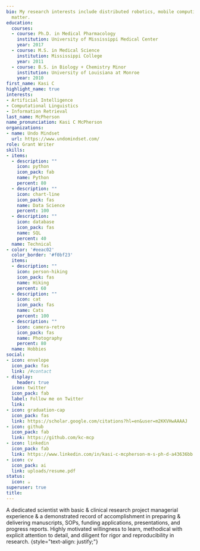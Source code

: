 ```yaml
---
bio: My research interests include distributed robotics, mobile computing and programmable
  matter.
education:
  courses:
  - course: Ph.D. in Medical Pharmacology
    institution: University of Mississippi Medical Center
    year: 2017
  - course: M.S. in Medical Science
    institution: Mississippi College
    year: 2011
  - course: B.S. in Biology + Chemistry Minor
    institution: University of Louisiana at Monroe
    year: 2010
first_name: Kasi C
highlight_name: true
interests:
- Artificial Intelligence
- Computational Linguistics
- Information Retrieval
last_name: McPherson
name_pronunciation: Kasi C McPherson
organizations:
- name: Undo Mindset
  url: https://www.undomindset.com/
role: Grant Writer
skills:
- items:
  - description: ""
    icon: python
    icon_pack: fab
    name: Python
    percent: 80
  - description: ""
    icon: chart-line
    icon_pack: fas
    name: Data Science
    percent: 100
  - description: ""
    icon: database
    icon_pack: fas
    name: SQL
    percent: 40
  name: Technical
- color: '#eeac02'
  color_border: '#f0bf23'
  items:
  - description: ""
    icon: person-hiking
    icon_pack: fas
    name: Hiking
    percent: 60
  - description: ""
    icon: cat
    icon_pack: fas
    name: Cats
    percent: 100
  - description: ""
    icon: camera-retro
    icon_pack: fas
    name: Photography
    percent: 80
  name: Hobbies
social:
- icon: envelope
  icon_pack: fas
  link: /#contact
- display:
    header: true
  icon: twitter
  icon_pack: fab
  label: Follow me on Twitter
  link: 
- icon: graduation-cap
  icon_pack: fas
  link: https://scholar.google.com/citations?hl=en&user=m2KKVHwAAAAJ
- icon: github
  icon_pack: fab
  link: https://github.com/kc-mcp
- icon: linkedin
  icon_pack: fab
  link: https://www.linkedin.com/in/kasi-c-mcpherson-m-s-ph-d-a43636bb
- icon: cv
  icon_pack: ai
  link: uploads/resume.pdf
status:
  icon: ☕️
superuser: true
title:
---
```


A dedicated scientist with basic & clinical research project managerial experience & a demonstrated record of accomplishment in preparing & delivering manuscripts, SOPs, funding applications, presentations, and progress reports. Highly motivated willingness to learn, methodical with explicit attention to detail, and diligent for rigor and reproducibility in research.
{style="text-align: justify;"}
